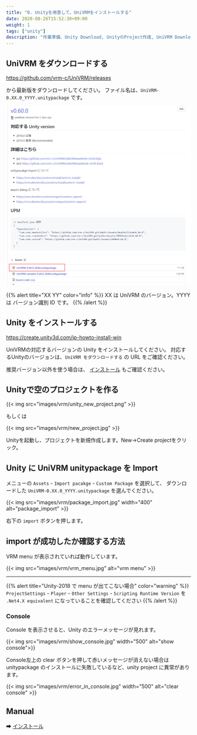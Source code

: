 ```yaml
---
title: "0. Unityを用意して、UniVRMをインストールする"
date: 2020-08-26T15:52:30+09:00
weight: 1
tags: ["unity"]
description: "作業準備、Unity Download, UnityのProject作成, UniVRM Download, UniVRM package導入"
---
```


## UniVRM をダウンロードする

https://github.com/vrm-c/UniVRM/releases

から最新版をダウンロードしてください。
ファイル名は、`UniVRM-0.XX.0_YYYY.unitypackage` です。

![download_unitypackage](/images/vrm/download_unitypackage.png)

{{% alert title="XX YY" color="info" %}}
XX は UniVRM のバージョン。YYYY は バージョン識別 ID です。
{{% /alert %}}

## Unity をインストールする

https://create.unity3d.com/jp-howto-install-win

UniVRMの対応するバージョンの Unity をインストールしてください。
対応するUnityのバージョンは、`UniVRM をダウンロードする` の URL をご確認ください。

推奨バージョン以外を使う場合は、 [インストール](/docs/univrm/install/) もご確認ください。

## Unityで空のプロジェクトを作る

{{< img src="images/vrm/unity_new_project.png" >}}

もしくは

{{< img src="images/vrm/new_project.jpg" >}}

Unityを起動し、プロジェクトを新規作成します。New→Create projectをクリック。

## Unity に UniVRM unitypackage を Import

メニューの `Assets` - `Import pacakge` - `Custom Package` を選択して、
ダウンロードした `UniVRM-0.XX.0_YYYY.unitypackage` を選んでください。

{{< img src="images/vrm/package_import.jpg" width="400" alt="package_import" >}}

右下の `import` ボタンを押します。

## import が成功したか確認する方法

VRM menu が表示されていれば動作しています。

{{< img src="images/vrm/vrm_menu.jpg" alt="vrm menu" >}}
<hr>

{{% alert title="Unity-2018 で menu が出てこない場合" color="warning" %}}
`ProjectSettings` - `Player` - `Other Settings` - `Scripting Runtime Version` を `.Net4.X equivalent` になっていることを確認してください
{{% /alert %}}

### Console

Console を表示させると、Unity のエラーメッセージが見れます。

{{< img src="images/vrm/show_console.jpg"  width="500" alt="show console">}}

Console左上の clear ボタンを押して赤いメッセージが消えない場合は unitypackage のインストールに失敗しているなど、unity project に異常があります。

{{< img src="images/vrm/error_in_console.jpg" width="500" alt="clear console" >}}

## Manual

➡ [インストール](/docs/univrm/install/)
